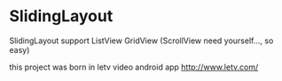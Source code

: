 # SlidingLayout
SlidingLayout support ListView GridView (ScrollView need yourself..., so easy)

this project was born in letv video android app http://www.letv.com/

